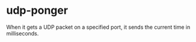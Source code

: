# udp-ponger

When it gets a UDP packet on a specified port, it sends the current time in milliseconds.
